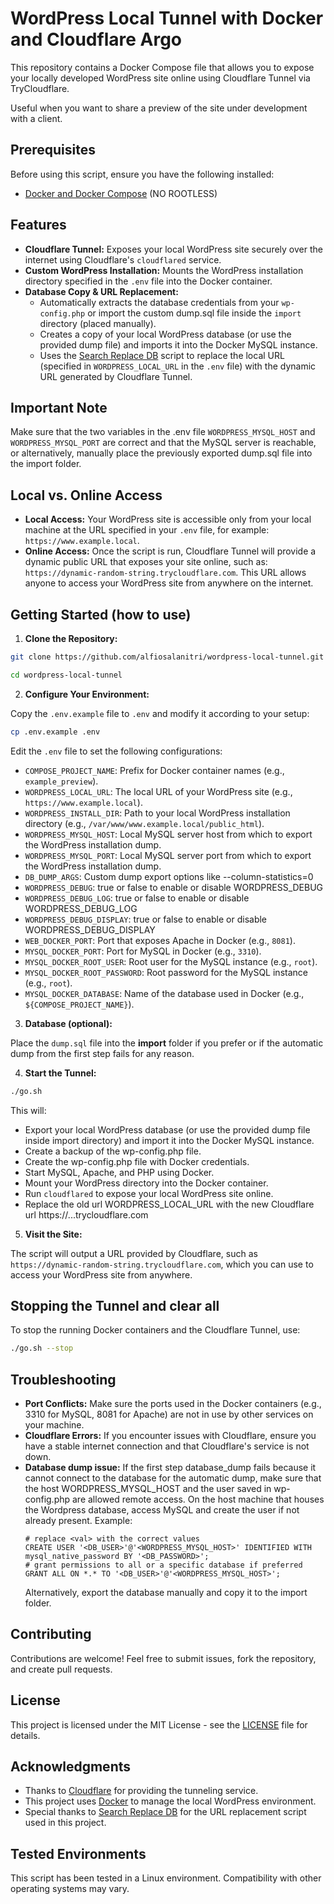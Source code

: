 # WordPress Local Tunnel with Docker and Cloudflare Argo

This repository contains a Docker Compose file that allows you to expose your locally developed WordPress site online using Cloudflare Tunnel via TryCloudflare.

Useful when you want to share a preview of the site under development with a client.

## Prerequisites

Before using this script, ensure you have the following installed:

- [Docker and Docker Compose](https://www.docker.com/) (NO ROOTLESS)

## Features

- **Cloudflare Tunnel:** Exposes your local WordPress site securely over the internet using Cloudflare's `cloudflared` service.
- **Custom WordPress Installation:** Mounts the WordPress installation directory specified in the `.env` file into the Docker container.
- **Database Copy & URL Replacement:**
    - Automatically extracts the database credentials from your `wp-config.php` or import the custom dump.sql file inside the `import` directory (placed manually).
    - Creates a copy of your local WordPress database (or use the provided dump file) and imports it into the Docker MySQL instance.
    - Uses the [Search Replace DB](https://github.com/interconnectit/search-replace-db) script to replace the local URL (specified in `WORDPRESS_LOCAL_URL` in the `.env` file) with the dynamic URL generated by Cloudflare Tunnel.

## Important Note

Make sure that the two variables in the .env file `WORDPRESS_MYSQL_HOST` and `WORDPRESS_MYSQL_PORT` are correct and that the MySQL server is reachable, or alternatively, manually place the previously exported dump.sql file into the import folder.

## Local vs. Online Access

- **Local Access:** Your WordPress site is accessible only from your local machine at the URL specified in your `.env` file, for example: `https://www.example.local`.
- **Online Access:** Once the script is run, Cloudflare Tunnel will provide a dynamic public URL that exposes your site online, such as: `https://dynamic-random-string.trycloudflare.com`. This URL allows anyone to access your WordPress site from anywhere on the internet.

## Getting Started (how to use)

1. **Clone the Repository:**

```bash
git clone https://github.com/alfiosalanitri/wordpress-local-tunnel.git #or download the package zip from latest release

cd wordpress-local-tunnel
```

2. **Configure Your Environment:**

Copy the `.env.example` file to `.env` and modify it according to your setup:

```bash
cp .env.example .env
```

Edit the `.env` file to set the following configurations:

- `COMPOSE_PROJECT_NAME`: Prefix for Docker container names (e.g., `example_preview`).
- `WORDPRESS_LOCAL_URL`: The local URL of your WordPress site (e.g., `https://www.example.local`).
- `WORDPRESS_INSTALL_DIR`: Path to your local WordPress installation directory (e.g., `/var/www/www.example.local/public_html`).
- `WORDPRESS_MYSQL_HOST`: Local MySQL server host from which to export the WordPress installation dump.
- `WORDPRESS_MYSQL_PORT`: Local MySQL server port from which to export the WordPress installation dump.
- `DB_DUMP_ARGS`: Custom dump export options like --column-statistics=0
- `WORDPRESS_DEBUG`: true or false to enable or disable WORDPRESS_DEBUG
- `WORDPRESS_DEBUG_LOG`: true or false to enable or disable WORDPRESS_DEBUG_LOG
- `WORDPRESS_DEBUG_DISPLAY`: true or false to enable or disable WORDPRESS_DEBUG_DISPLAY
- `WEB_DOCKER_PORT`: Port that exposes Apache in Docker (e.g., `8081`).
- `MYSQL_DOCKER_PORT`: Port for MySQL in Docker (e.g., `3310`).
- `MYSQL_DOCKER_ROOT_USER`: Root user for the MySQL instance (e.g., `root`).
- `MYSQL_DOCKER_ROOT_PASSWORD`: Root password for the MySQL instance (e.g., `root`).
- `MYSQL_DOCKER_DATABASE`: Name of the database used in Docker (e.g., `${COMPOSE_PROJECT_NAME}`).

3. **Database (optional):**

Place the `dump.sql` file into the **import** folder if you prefer or if the automatic dump from the first step fails for any reason.

4. **Start the Tunnel:**

```bash
./go.sh
```

This will:

- Export your local WordPress database (or use the provided dump file inside import directory) and import it into the Docker MySQL instance.
- Create a backup of the wp-config.php file.
- Create the wp-config.php file with Docker credentials.
- Start MySQL, Apache, and PHP using Docker.
- Mount your WordPress directory into the Docker container.
- Run `cloudflared` to expose your local WordPress site online.
- Replace the old url WORDPRESS_LOCAL_URL with the new Cloudflare url https://...trycloudflare.com

5. **Visit the Site:**

The script will output a URL provided by Cloudflare, such as `https://dynamic-random-string.trycloudflare.com`, which you can use to access your WordPress site from anywhere.

## Stopping the Tunnel and clear all

To stop the running Docker containers and the Cloudflare Tunnel, use:

```bash
./go.sh --stop
```

## Troubleshooting

- **Port Conflicts:** Make sure the ports used in the Docker containers (e.g., 3310 for MySQL, 8081 for Apache) are not in use by other services on your machine.
- **Cloudflare Errors:** If you encounter issues with Cloudflare, ensure you have a stable internet connection and that Cloudflare's service is not down.
- **Database dump issue:** If the first step database_dump fails because it cannot connect to the database for the automatic dump, make sure that the host WORDPRESS_MYSQL_HOST and the user saved in wp-config.php are allowed remote access. On the host machine that houses the Wordpress database, access MySQL and create the user if not already present. Example: 
    ```
    # replace <val> with the correct values
    CREATE USER '<DB_USER>'@'<WORDPRESS_MYSQL_HOST>' IDENTIFIED WITH mysql_native_password BY '<DB_PASSWORD>';
    # grant permissions to all or a specific database if preferred
    GRANT ALL ON *.* TO '<DB_USER>'@'<WORDPRESS_MYSQL_HOST>';
    ```
    Alternatively, export the database manually and copy it to the import folder.

## Contributing

Contributions are welcome! Feel free to submit issues, fork the repository, and create pull requests.

## License

This project is licensed under the MIT License - see the [LICENSE](LICENSE) file for details.

## Acknowledgments

- Thanks to [Cloudflare](https://www.cloudflare.com/) for providing the tunneling service.
- This project uses [Docker](https://www.docker.com/) to manage the local WordPress environment.
- Special thanks to [Search Replace DB](https://github.com/interconnectit/search-replace-db) for the URL replacement script used in this project.

## Tested Environments

This script has been tested in a Linux environment. Compatibility with other operating systems may vary.
